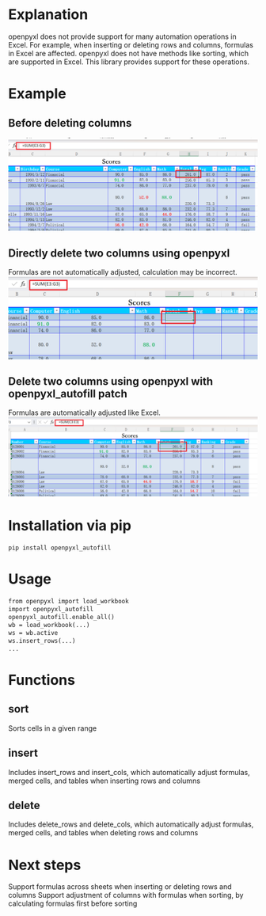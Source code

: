 # Explanation
openpyxl does not provide support for many automation operations in Excel.
For example, when inserting or deleting rows and columns, formulas in Excel are affected.
openpyxl does not have methods like sorting, which are supported in Excel.
This library provides support for these operations.
# Example
## Before deleting columns
![img_2.png](img_2.png)
## Directly delete two columns using openpyxl
Formulas are not automatically adjusted, calculation may be incorrect.
![img.png](img.png)
## Delete two columns using openpyxl with openpyxl_autofill patch 
Formulas are automatically adjusted like Excel.
![img_1.png](img_1.png)
# Installation via pip
```
pip install openpyxl_autofill
```
# Usage
```
from openpyxl import load_workbook
import openpyxl_autofill
openpyxl_autofill.enable_all()
wb = load_workbook(...)
ws = wb.active
ws.insert_rows(...)
...
```
# Functions
## sort
Sorts cells in a given range
## insert
Includes insert_rows and insert_cols, which automatically adjust formulas, merged cells, and tables when inserting rows and columns
## delete
Includes delete_rows and delete_cols, which automatically adjust formulas, merged cells, and tables when deleting rows and columns
# Next steps
Support formulas across sheets when inserting or deleting rows and columns
Support adjustment of columns with formulas when sorting, by calculating formulas first before sorting
